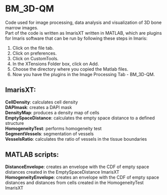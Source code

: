 # BM_3D-QM
Code used for image processing, data analysis and visualization of 3D bone marrow images.   
Part of the code is written as ImarisXT written in MATLAB, which are plugins for Imaris software that can be run by following these steps in Imaris:  
1. Click on the file tab.
2. Click on preferences.
3. Click on CustomTools.
4. In the XTensions Folder box, click on Add.
5. Choose the directory where you copied the Matlab files.
6. Now you have the plugins in the Image Processing Tab - BM_3D-QM.

## ImarisXT:  
**CellDensity**: calculates cell density  
**DAPImask**: creates a DAPI mask  
**DensityMap**: produces a density map of cells  
**EmptySpaceDistance**: calculates the empty space distance to a defined structure  
**HomogeneityTest**: performs homogeneity test  
**SegmentVessels**: segmentation of vessels  
**VesselsRatio**: calculates the ratio of vessels in the tissue boundaries  

## MATLAB scripts:  
**DistanceEnvelope**:  creates an envelope with the CDF of empty space distances created in the EmptySpaceDistance ImarisXT
**HomogeneityEnvelope**:  creates an envelope with the CDF of empty space distances and distances from cells created in the HomogeneityTest ImarisXT
